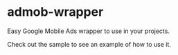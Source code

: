 # admob-wrapper
Easy Google Mobile Ads wrapper to use in your projects.

Check out the sample to see an example of how to use it.
